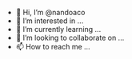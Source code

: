 - 👋 Hi, I’m @nandoaco
- 👀 I’m interested in ...
- 🌱 I’m currently learning ...
- 💞️ I’m looking to collaborate on ...
- 📫 How to reach me ...

<!---
nandoaco/nandoaco is a ✨ special ✨ repository because its `README.md` (this file) appears on your GitHub profile.
You can click the Preview link to take a look at your changes.
--->
